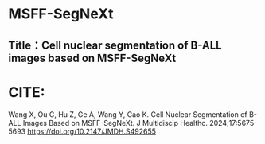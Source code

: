 # MSFF-SegNeXt
## Title：Cell nuclear segmentation of B-ALL images based on MSFF-SegNeXt
# CITE:
Wang X, Ou C, Hu Z, Ge A, Wang Y, Cao K. Cell Nuclear Segmentation of B-ALL Images Based on MSFF-SegNeXt. J Multidiscip Healthc. 2024;17:5675-5693 https://doi.org/10.2147/JMDH.S492655
